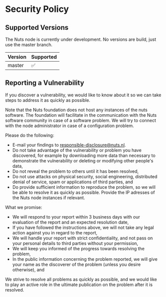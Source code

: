 # Security Policy

## Supported Versions

The Nuts node is currently under development. No versions are build, just use the master branch.

| Version | Supported          |
| ------- | ------------------ |
| master  | :white_check_mark: |

## Reporting a Vulnerability

If you discover a vulnerability, we would like to know about it so we can take steps to address it as quickly as possible.


Note that the Nuts foundation does not host any instances of the nuts software. The foundation will facilitate in the communication
with the Nuts software community in case of a software problem. We will try to connect with the node administrator in case of a configuration problem.

Please do the following:

  * E-mail your findings to [responsible-disclosure@nuts.nl](mailto:responsible-disclosure@nuts.nl).
  * Do not take advantage of the vulnerability or problem you have discovered, for example by downloading more data than necessary to demonstrate the vulnerability or deleting or modifying other people's data,
  * Do not reveal the problem to others until it has been resolved,
  * Do not use attacks on physical security, social engineering, distributed denial of service, spam or applications of third parties, and
  * Do provide sufficient information to reproduce the problem, so we will be able to resolve it as quickly as possible. Provide the IP adresses of the Nuts node instances if relevant.

What we promise:

  * We will respond to your report within 3 business days with our evaluation of the report and an expected resolution date,
  * If you have followed the instructions above, we will not take any legal action against you in regard to the report,
  * We will handle your report with strict confidentiality, and not pass on your personal details to third parties without your permission,
  * We will keep you informed of the progress towards resolving the problem,
  * In the public information concerning the problem reported, we will give your name as the discoverer of the problem (unless you desire otherwise), and

We strive to resolve all problems as quickly as possible, and we would like to play an active role in the ultimate publication on the problem after it is resolved.
